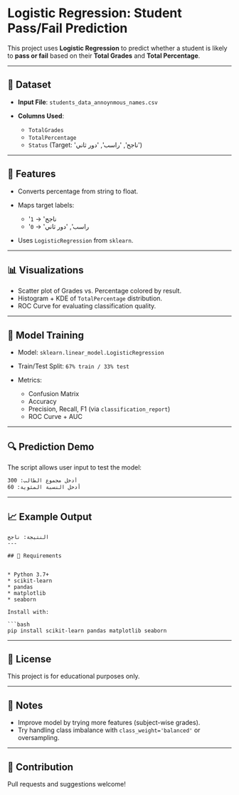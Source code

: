 # Logistic Regression: Student Pass/Fail Prediction

This project uses **Logistic Regression** to predict whether a student is likely to **pass or fail** based on their **Total Grades** and **Total Percentage**.

---

## 📂 Dataset

* **Input File**: `students_data_annoynmous_names.csv`
* **Columns Used**:

  * `TotalGrades`
  * `TotalPercentage`
  * `Status` (Target: 'ناجح', 'راسب', 'دور ثاني')

---

## 🧪 Features

* Converts percentage from string to float.
* Maps target labels:

  * 'ناجح' → `1`
  * 'راسب', 'دور ثاني' → `0`
* Uses `LogisticRegression` from `sklearn`.

---

## 📊 Visualizations

* Scatter plot of Grades vs. Percentage colored by result.
* Histogram + KDE of `TotalPercentage` distribution.
* ROC Curve for evaluating classification quality.

---

## 🧠 Model Training

* Model: `sklearn.linear_model.LogisticRegression`
* Train/Test Split: `67% train / 33% test`
* Metrics:

  * Confusion Matrix
  * Accuracy
  * Precision, Recall, F1 (via `classification_report`)
  * ROC Curve + AUC

---

## 🔍 Prediction Demo

The script allows user input to test the model:

```bash
أدخل مجموع الطالب: 300
أدخل النسبة المئوية: 60
```

---

## 📈 Example Output

```
النتيجة: ناجح
---

## 🚀 Requirements


* Python 3.7+
* scikit-learn
* pandas
* matplotlib
* seaborn

Install with:

```bash
pip install scikit-learn pandas matplotlib seaborn
```

---

## 🧾 License

This project is for educational purposes only.

---

## 📌 Notes

* Improve model by trying more features (subject-wise grades).
* Try handling class imbalance with `class_weight='balanced'` or oversampling.

---

## 🤝 Contribution

Pull requests and suggestions welcome!
